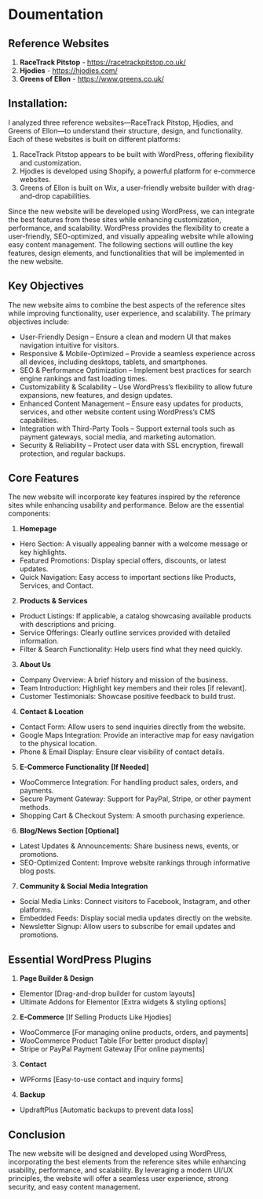 # Doumentation

## Reference Websites

1. **RaceTrack Pitstop** - https://racetrackpitstop.co.uk/
2. **Hjodies** - https://hjodies.com/
3. **Greens of Ellon** - https://www.greens.co.uk/

## Installation:

I analyzed three reference websites—RaceTrack Pitstop, Hjodies, and Greens of Ellon—to understand their structure, design, and functionality. Each of these websites is built on different platforms:

1. RaceTrack Pitstop appears to be built with WordPress, offering flexibility and customization.
2. Hjodies is developed using Shopify, a powerful platform for e-commerce websites.
3. Greens of Ellon is built on Wix, a user-friendly website builder with drag-and-drop capabilities.

Since the new website will be developed using WordPress, we can integrate the best features from these sites while enhancing customization, performance, and scalability. WordPress provides the flexibility to create a user-friendly, SEO-optimized, and visually appealing website while allowing easy content management. The following sections will outline the key features, design elements, and functionalities that will be implemented in the new website.

## Key Objectives

The new website aims to combine the best aspects of the reference sites while improving functionality, user experience, and scalability. The primary objectives include:

- User-Friendly Design – Ensure a clean and modern UI that makes navigation intuitive for visitors.
- Responsive & Mobile-Optimized – Provide a seamless experience across all devices, including desktops, tablets, and smartphones.
- SEO & Performance Optimization – Implement best practices for search engine rankings and fast loading times.
- Customizability & Scalability – Use WordPress’s flexibility to allow future expansions, new features, and design updates.
- Enhanced Content Management – Ensure easy updates for products, services, and other website content using WordPress’s CMS capabilities.
- Integration with Third-Party Tools – Support external tools such as payment gateways, social media, and marketing automation.
- Security & Reliability – Protect user data with SSL encryption, firewall protection, and regular backups.

## Core Features

The new website will incorporate key features inspired by the reference sites while enhancing usability and performance. Below are the essential components:

1. **Homepage**

- Hero Section: A visually appealing banner with a welcome message or key highlights.
- Featured Promotions: Display special offers, discounts, or latest updates.
- Quick Navigation: Easy access to important sections like Products, Services, and Contact.

2. **Products & Services**

- Product Listings: If applicable, a catalog showcasing available products with descriptions and pricing.
- Service Offerings: Clearly outline services provided with detailed information.
- Filter & Search Functionality: Help users find what they need quickly.

3. **About Us**

- Company Overview: A brief history and mission of the business.
- Team Introduction: Highlight key members and their roles [if relevant].
- Customer Testimonials: Showcase positive feedback to build trust.

4. **Contact & Location**

- Contact Form: Allow users to send inquiries directly from the website.
- Google Maps Integration: Provide an interactive map for easy navigation to the physical location.
- Phone & Email Display: Ensure clear visibility of contact details.

5. **E-Commerce Functionality [If Needed]**

- WooCommerce Integration: For handling product sales, orders, and payments.
- Secure Payment Gateway: Support for PayPal, Stripe, or other payment methods.
- Shopping Cart & Checkout System: A smooth purchasing experience.

6. **Blog/News Section [Optional]**

- Latest Updates & Announcements: Share business news, events, or promotions.
- SEO-Optimized Content: Improve website rankings through informative blog posts.

7. **Community & Social Media Integration**

- Social Media Links: Connect visitors to Facebook, Instagram, and other platforms.
- Embedded Feeds: Display social media updates directly on the website.
- Newsletter Signup: Allow users to subscribe for email updates and promotions.

## Essential WordPress Plugins

1. **Page Builder & Design**

- Elementor [Drag-and-drop builder for custom layouts]
- Ultimate Addons for Elementor [Extra widgets & styling options]

2. **E-Commerce** [If Selling Products Like Hjodies]

- WooCommerce [For managing online products, orders, and payments]
- WooCommerce Product Table [For better product display]
- Stripe or PayPal Payment Gateway [For online payments]

3. **Contact**

- WPForms [Easy-to-use contact and inquiry forms]

4. **Backup**

- UpdraftPlus [Automatic backups to prevent data loss]

## Conclusion

The new website will be designed and developed using WordPress, incorporating the best elements from the reference sites while enhancing usability, performance, and scalability. By leveraging a modern UI/UX principles, the website will offer a seamless user experience, strong security, and easy content management.

